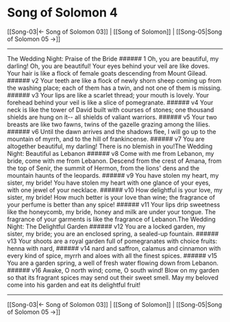 # Song of Solomon 4

[[Song-03|← Song of Solomon 03]] | [[Song of Solomon]] | [[Song-05|Song of Solomon 05 →]]
***

The Wedding Night: Praise of the Bride ###### 1 Oh, you are beautiful, my darling! Oh, you are beautiful! Your eyes behind your veil are like doves. Your hair is like a flock of female goats descending from Mount Gilead. ###### v2 Your teeth are like a flock of newly shorn sheep coming up from the washing place; each of them has a twin, and not one of them is missing. ###### v3 Your lips are like a scarlet thread; your mouth is lovely. Your forehead behind your veil is like a slice of pomegranate. ###### v4 Your neck is like the tower of David built with courses of stones; one thousand shields are hung on it-- all shields of valiant warriors. ###### v5 Your two breasts are like two fawns, twins of the gazelle grazing among the lilies. ###### v6 Until the dawn arrives and the shadows flee, I will go up to the mountain of myrrh, and to the hill of frankincense. ###### v7 You are altogether beautiful, my darling! There is no blemish in you!The Wedding Night: Beautiful as Lebanon ###### v8 Come with me from Lebanon, my bride, come with me from Lebanon. Descend from the crest of Amana, from the top of Senir, the summit of Hermon, from the lions' dens and the mountain haunts of the leopards. ###### v9 You have stolen my heart, my sister, my bride! You have stolen my heart with one glance of your eyes, with one jewel of your necklace. ###### v10 How delightful is your love, my sister, my bride! How much better is your love than wine; the fragrance of your perfume is better than any spice! ###### v11 Your lips drip sweetness like the honeycomb, my bride, honey and milk are under your tongue. The fragrance of your garments is like the fragrance of Lebanon.The Wedding Night: The Delightful Garden ###### v12 You are a locked garden, my sister, my bride; you are an enclosed spring, a sealed-up fountain. ###### v13 Your shoots are a royal garden full of pomegranates with choice fruits: henna with nard, ###### v14 nard and saffron, calamus and cinnamon with every kind of spice, myrrh and aloes with all the finest spices. ###### v15 You are a garden spring, a well of fresh water flowing down from Lebanon. ###### v16 Awake, O north wind; come, O south wind! Blow on my garden so that its fragrant spices may send out their sweet smell. May my beloved come into his garden and eat its delightful fruit!

***
[[Song-03|← Song of Solomon 03]] | [[Song of Solomon]] | [[Song-05|Song of Solomon 05 →]]
